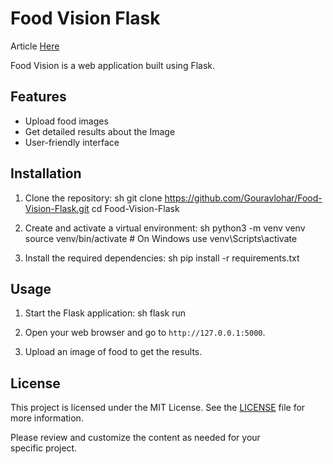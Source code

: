 # Food Vision Flask
Article [Here](https://www.analyticsvidhya.com/blog/2024/08/building-a-food-vision-webapp-with-the-gemini-flash-1-5-model/)

Food Vision is a web application built using Flask.

## Features

- Upload food images
- Get detailed results about the Image
- User-friendly interface

## Installation

1. Clone the repository:
   sh
   git clone https://github.com/Gouravlohar/Food-Vision-Flask.git
   cd Food-Vision-Flask
   

2. Create and activate a virtual environment:
   sh
   python3 -m venv venv
   source venv/bin/activate  # On Windows use venv\Scripts\activate
   

3. Install the required dependencies:
   sh
   pip install -r requirements.txt
   

## Usage

1. Start the Flask application:
   sh
   flask run
   

2. Open your web browser and go to `http://127.0.0.1:5000`.

3. Upload an image of food to get the results.


## License

This project is licensed under the MIT License. See the [LICENSE](LICENSE) file for more information.


Please review and customize the content as needed for your specific project.
